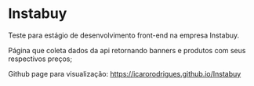 # Instabuy

Teste para estágio de desenvolvimento front-end na empresa Instabuy.

Página que coleta dados da api retornando banners e produtos com seus respectivos preços;

Github page para visualização: https://icarorodrigues.github.io/Instabuy
